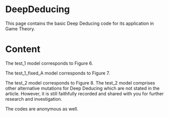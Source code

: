 # DeepDeducing
This page contains the basic Deep Deducing code for its application in Game Theory.

# Content
The test_1 model         corresponds to Figure 6.

The test_1_fixed_A model corresponds to Figure 7.

The test_2 model         corresponds to Figure 8. The test_2 model comprises other alternative mutations for Deep Deducing which are not stated in the article. However, it is still faithfully recorded and shared with you for further research and investigation.

The codes are anonymous as well.
